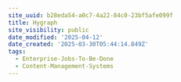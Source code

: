 ```yaml
---
site_uuid: b28eda54-a0c7-4a22-84c0-23bf5afe099f
title: Hygraph
site_visibility: public
date_modified: '2025-04-12'
date_created: '2025-03-30T05:44:14.849Z'
tags:
  - Enterprise-Jobs-To-Be-Done
  - Content-Management-Systems
---
```













